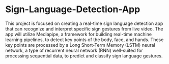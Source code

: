 # Sign-Language-Detection-App
This project is focused on creating a real-time sign language detection app that can recognize 
and interpret specific sign gestures from live video. The app will utilize Mediapipe, a 
framework for building real-time machine learning pipelines, to detect key points of the body, 
face, and hands. These key points are processed by a Long Short-Term Memory (LSTM) 
neural network, a type of recurrent neural network (RNN) well-suited for processing sequential 
data, to predict and classify sign language gestures. 
